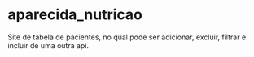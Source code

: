 # aparecida_nutricao
Site de tabela de pacientes, no qual pode ser adicionar, excluir, filtrar e incluir de uma outra api.
